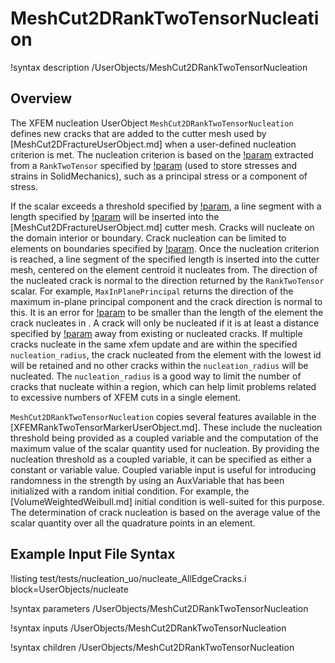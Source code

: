 # MeshCut2DRankTwoTensorNucleation

!syntax description /UserObjects/MeshCut2DRankTwoTensorNucleation

## Overview

The XFEM nucleation UserObject `MeshCut2DRankTwoTensorNucleation` defines new cracks that are added to the cutter
mesh used by [MeshCut2DFractureUserObject.md] when a user-defined nucleation criterion is met.
The nucleation criterion is based on the [!param](/UserObjects/MeshCut2DRankTwoTensorNucleation/scalar_type) extracted from a `RankTwoTensor` specified by [!param](/UserObjects/MeshCut2DRankTwoTensorNucleation/tensor) (used to store stresses and strains in SolidMechanics),
such as a principal stress or a component of stress.

If the scalar exceeds a threshold specified by [!param](/UserObjects/MeshCut2DRankTwoTensorNucleation/nucleation_threshold), a line segment with a length specified by [!param](/UserObjects/MeshCut2DRankTwoTensorNucleation/nucleation_length) will be inserted
into the [MeshCut2DFractureUserObject.md] cutter mesh.
Cracks will nucleate on the domain interior or boundary.  Crack nucleation can be limited to elements on boundaries specified by [!param](/UserObjects/MeshCut2DRankTwoTensorNucleation/initiate_on_boundary).
Once the nucleation criterion is reached, a line segment of the specified length is inserted into the cutter mesh,
centered on the element centroid it nucleates from.
The direction of the nucleated crack is normal to the direction returned by the `RankTwoTensor` scalar.
For example, `MaxInPlanePrincipal` returns the direction of the maximum in-plane principal component and the crack direction is normal to this.
It is an error for [!param](/UserObjects/MeshCut2DRankTwoTensorNucleation/nucleation_length) to be smaller than the length of the element the crack nucleates in .
A crack will only be nucleated if it is at least a distance specified by [!param](/UserObjects/MeshCut2DRankTwoTensorNucleation/nucleation_radius) away from existing or nucleated cracks.
If multiple cracks nucleate in the same xfem update and are within the specified `nucleation_radius`, the crack nucleated from the element with the lowest id will be retained and no other cracks within the `nucleation_radius` will be nucleated.  The `nucleation_radius` is a good way to limit the number of cracks that nucleate within a region, which can help limit problems related to excessive numbers of XFEM cuts in a single element.

`MeshCut2DRankTwoTensorNucleation` copies several features available in the [XFEMRankTwoTensorMarkerUserObject.md].
These include the nucleation threshold being provided as a coupled variable and the computation of the maximum value of the scalar
quantity used for nucleation.
By providing the nucleation threshold as a coupled variable, it can be specified as either a constant or variable value.
Coupled variable input is useful for introducing randomness in the strength by using an AuxVariable that has been initialized
with a random initial condition. For example, the [VolumeWeightedWeibull.md] initial condition is well-suited for this purpose.
The determination of crack nucleation is based on the average value of the scalar quantity over all the quadrature points in an element.

## Example Input File Syntax

!listing test/tests/nucleation_uo/nucleate_AllEdgeCracks.i block=UserObjects/nucleate

!syntax parameters /UserObjects/MeshCut2DRankTwoTensorNucleation

!syntax inputs /UserObjects/MeshCut2DRankTwoTensorNucleation

!syntax children /UserObjects/MeshCut2DRankTwoTensorNucleation
